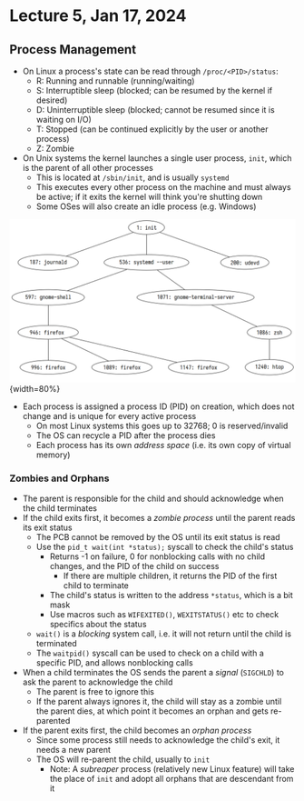 # Lecture 5, Jan 17, 2024

## Process Management

* On Linux a process's state can be read through `/proc/<PID>/status`:
	* R: Running and runnable (running/waiting)
	* S: Interruptible sleep (blocked; can be resumed by the kernel if desired)
	* D: Uninterruptible sleep (blocked; cannot be resumed since it is waiting on I/O)
	* T: Stopped (can be continued explicitly by the user or another process)
	* Z: Zombie
* On Unix systems the kernel launches a single user process, `init`, which is the parent of all other processes
	* This is located at `/sbin/init`, and is usually `systemd`
	* This executes every other process on the machine and must always be active; if it exits the kernel will think you're shutting down
	* Some OSes will also create an idle process (e.g. Windows)

![Example process tree.](./imgs/lec5_1.png){width=80%}

* Each process is assigned a process ID (PID) on creation, which does not change and is unique for every active process
	* On most Linux systems this goes up to 32768; 0 is reserved/invalid
	* The OS can recycle a PID after the process dies
	* Each process has its own *address space* (i.e. its own copy of virtual memory)

### Zombies and Orphans

* The parent is responsible for the child and should acknowledge when the child terminates
* If the child exits first, it becomes a *zombie process* until the parent reads its exit status
	* The PCB cannot be removed by the OS until its exit status is read
	* Use the `pid_t wait(int *status);` syscall to check the child's status
		* Returns -1 on failure, 0 for nonblocking calls with no child changes, and the PID of the child on success
			* If there are multiple children, it returns the PID of the first child to terminate
		* The child's status is written to the address `*status`, which is a bit mask
		* Use macros such as `WIFEXITED()`, `WEXITSTATUS()` etc to check specifics about the status
	* `wait()` is a *blocking* system call, i.e. it will not return until the child is terminated
	* The `waitpid()` syscall can be used to check on a child with a specific PID, and allows nonblocking calls
* When a child terminates the OS sends the parent a *signal* (`SIGCHLD`) to ask the parent to acknowledge the child
	* The parent is free to ignore this
	* If the parent always ignores it, the child will stay as a zombie until the parent dies, at which point it becomes an orphan and gets re-parented
* If the parent exits first, the child becomes an *orphan process*
	* Since some process still needs to acknowledge the child's exit, it needs a new parent
	* The OS will re-parent the child, usually to `init`
		* Note: A *subreaper* process (relatively new Linux feature) will take the place of `init` and adopt all orphans that are descendant from it

